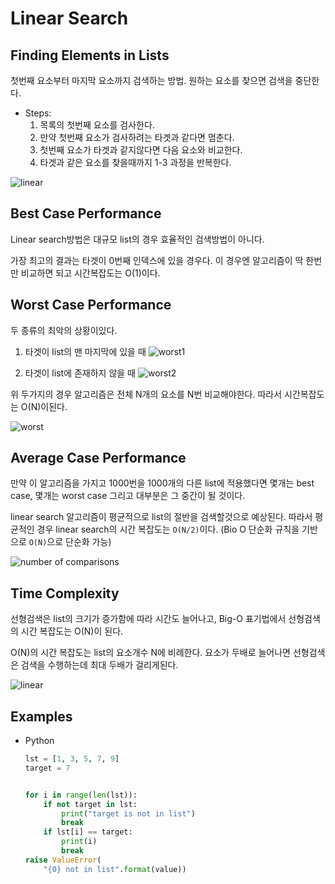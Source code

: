 # Linear Search

## Finding Elements in Lists

첫번째 요소부터 마지막 요소까지 검색하는 방법. 원하는 요소를 찾으면 검색을 중단한다.

- Steps:
  1. 목록의 첫번째 요소를 검사한다.
  2. 만약 첫번째 요소가 검사하려는 타겟과 같다면 멈춘다.
  3. 첫번째 요소가 타겟과 같지않다면 다음 요소와 비교한다.
  4. 타겟과 같은 요소를 찾을때까지 1-3 과정을 반복한다.

![linear](https://s3.amazonaws.com/codecademy-content/courses/search-course/visualizations/linear-search-demo-1.gif)

## Best Case Performance

Linear search방법은 대규모 list의 경우 효율적인 검색방법이 아니다.

가장 최고의 결과는 타겟이 0번째 인덱스에 있을 경우다. 이 경우엔 알고리즘이 딱 한번만 비교하면 되고 시간복잡도는 O(1)이다.

## Worst Case Performance

두 종류의 최악의 상황이있다.

1. 타겟이 list의 맨 마지막에 있을 때
![worst1](https://s3.amazonaws.com/codecademy-content/courses/search-course/visualizations/worst+case.png)

2. 타겟이 list에 존재하지 않을 때
![worst2](https://s3.amazonaws.com/codecademy-content/courses/search-course/visualizations/worst+case+2.png)

위 두가지의 경우 알고리즘은 전체 N개의 요소를 N번 비교해야한다. 따라서 시간복잡도는 O(N)이된다.

![worst](https://s3.amazonaws.com/codecademy-content/courses/search-course/visualizations/vinyl_crate.svg)

## Average Case Performance

만약 이 알고리즘을 가지고 1000번을 1000개의 다른 list에 적용했다면 몇개는 best case, 몇개는 worst case 그리고 대부분은 그 중간이 될 것이다.

linear search 알고리즘이 평균적으로 list의 절반을 검색할것으로 예상된다. 따라서 평균적인 경우 linear search의 시간 복잡도는 `O(N/2)`이다. (Bio O 단순화 규칙을 기반으로 `O(N)`으로 단순화 가능)

![number of comparisons](https://s3.amazonaws.com/codecademy-content/courses/search-course/visualizations/comparisons.svg)

## Time Complexity

선형검색은 list의 크기가 증가함에 따라 시간도 늘어나고, Big-O 표기법에서 선형검색의 시간 복잡도는 O(N)이 된다.

O(N)의 시간 복잡도는 list의 요소개수 N에 비례한다. 요소가 두배로 늘어나면 선형검색은 검색을 수행하는데 최대 두배가 걸리게된다.

![linear](https://s3.amazonaws.com/codecademy-content/courses/search-course/visualizations/linear+search+graph+(1).svg)

## Examples

- Python

    ```py
    lst = [1, 3, 5, 7, 9]
    target = 7


    for i in range(len(lst)):
        if not target in lst:
            print("target is not in list")
            break
        if lst[i] == target:
            print(i)
            break
    raise ValueError(
        "{0} not in list".format(value))
    ```
